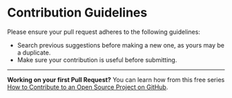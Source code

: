 # Contribution Guidelines

Please ensure your pull request adheres to the following guidelines:

- Search previous suggestions before making a new one, as yours may be a duplicate.
- Make sure your contribution is useful before submitting.

---

**Working on your first Pull Request?** You can learn how from this free series [How to Contribute to an Open Source Project on GitHub](https://egghead.io/series/how-to-contribute-to-an-open-source-project-on-github).
